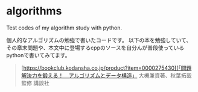 # algorithms
Test codes of my algorithm study with python.

個人的なアルゴリズムの勉強で書いたコードです。
以下の本を勉強していて、その章末問題や、本文中に登場するcppのソースを自分んが普段使っているpythonで書いてみてます。

> [https://bookclub.kodansha.co.jp/product?item=0000275430](「問題解決力を鍛える！　アルゴリズムとデータ構造」 大槻兼資著、秋葉拓哉監修 講談社
